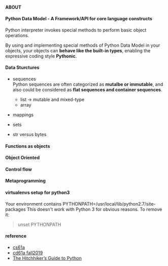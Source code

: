 #### ABOUT
#### Python Data Model - A Framework/API for core language constructs

Python interpreter invokes special methods to perform basic object operations.

By using and implementing special methods of Python Data Model in your objects, your objects can **behave like the built-in types**, enabling the expressive coding style **Pythonic**.

#### Data Sturctures
  * sequences  
  Python sequences are often categorized as **mutalbe or immutable**, and also could be considered as **flat sequences and container sequences**. 
    - list -> mutable and mixed-type
    - array
  
  * mappings
  * sets
  * str versus bytes
  
#### Functions as objects

#### Object Oriented

#### Control flow


#### Metaprogramming 


#### virtualenvs setup for python3
Your environment contains PYTHONPATH=/usr/local/lib/python2.7/site-packages
This doesn't work with Python 3 for obvious reasons. To remove it:
> unset PYTHONPATH

#### reference
* [cs61a](https://cs61a.org/)
* [cd61a fall2019](https://inst.eecs.berkeley.edu/~cs61a/fa19/)
* [The Hitchhiker’s Guide to Python](http://docs.python-guide.org/en/latest/#)
